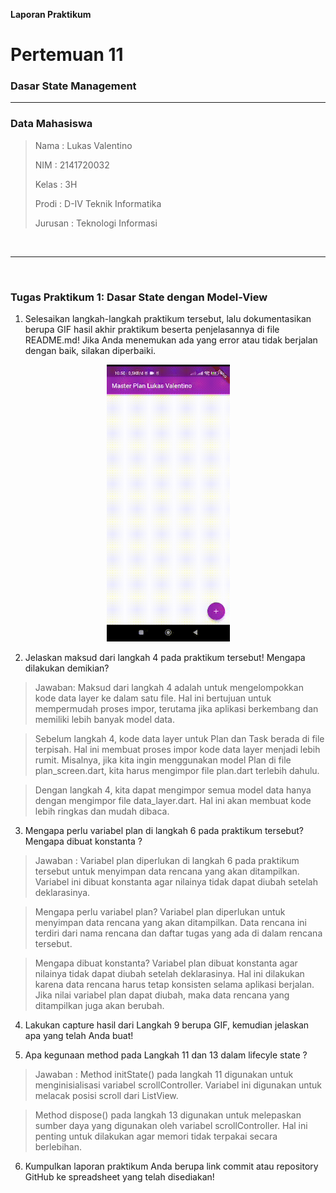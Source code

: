 **Laporan Praktikum**
# **Pertemuan 11**
### **Dasar State Management**
------

### **Data Mahasiswa**

><p>Nama : Lukas Valentino<p>
>NIM : 2141720032<p>
>Kelas : 3H<p>
>Prodi : D-IV Teknik Informatika<p>
>Jurusan : Teknologi Informasi<p>

<br>

---------
<br>

### Tugas Praktikum 1: Dasar State dengan Model-View

1. Selesaikan langkah-langkah praktikum tersebut, lalu dokumentasikan berupa GIF hasil akhir praktikum beserta penjelasannya di file README.md! Jika Anda menemukan ada yang error atau tidak berjalan dengan baik, silakan diperbaiki.
<center>
<img src = 'docs/p1-1.gif' width = 197>
</center>

2. Jelaskan maksud dari langkah 4 pada praktikum tersebut! Mengapa dilakukan demikian?
> Jawaban: Maksud dari langkah 4 adalah untuk mengelompokkan kode data layer ke dalam satu file. Hal ini bertujuan untuk mempermudah proses impor, terutama jika aplikasi berkembang dan memiliki lebih banyak model data.

>Sebelum langkah 4, kode data layer untuk Plan dan Task berada di file terpisah. Hal ini membuat proses impor kode data layer menjadi lebih rumit. Misalnya, jika kita ingin menggunakan model Plan di file plan_screen.dart, kita harus mengimpor file plan.dart terlebih dahulu.

>Dengan langkah 4, kita dapat mengimpor semua model data hanya dengan mengimpor file data_layer.dart. Hal ini akan membuat kode lebih ringkas dan mudah dibaca.

3. Mengapa perlu variabel plan di langkah 6 pada praktikum tersebut? Mengapa dibuat konstanta ?

>Jawaban : Variabel plan diperlukan di langkah 6 pada praktikum tersebut untuk menyimpan data rencana yang akan ditampilkan. Variabel ini dibuat konstanta agar nilainya tidak dapat diubah setelah deklarasinya.

>Mengapa perlu variabel plan?
>Variabel plan diperlukan untuk menyimpan data rencana yang akan ditampilkan. Data rencana ini terdiri dari nama rencana dan daftar tugas yang ada di dalam rencana tersebut.

>Mengapa dibuat konstanta?
>Variabel plan dibuat konstanta agar nilainya tidak dapat diubah setelah deklarasinya. Hal ini dilakukan karena data rencana harus tetap konsisten selama aplikasi berjalan. Jika nilai variabel plan dapat diubah, maka data rencana yang ditampilkan juga akan berubah.

4. Lakukan capture hasil dari Langkah 9 berupa GIF, kemudian jelaskan apa yang telah Anda buat!

5. Apa kegunaan method pada Langkah 11 dan 13 dalam lifecyle state ?
>Jawaban : Method initState() pada langkah 11 digunakan untuk menginisialisasi variabel scrollController. Variabel ini digunakan untuk melacak posisi scroll dari ListView.

>Method dispose() pada langkah 13 digunakan untuk melepaskan sumber daya yang digunakan oleh variabel scrollController. Hal ini penting untuk dilakukan agar memori tidak terpakai secara berlebihan.

6. Kumpulkan laporan praktikum Anda berupa link commit atau repository GitHub ke spreadsheet yang telah disediakan!

